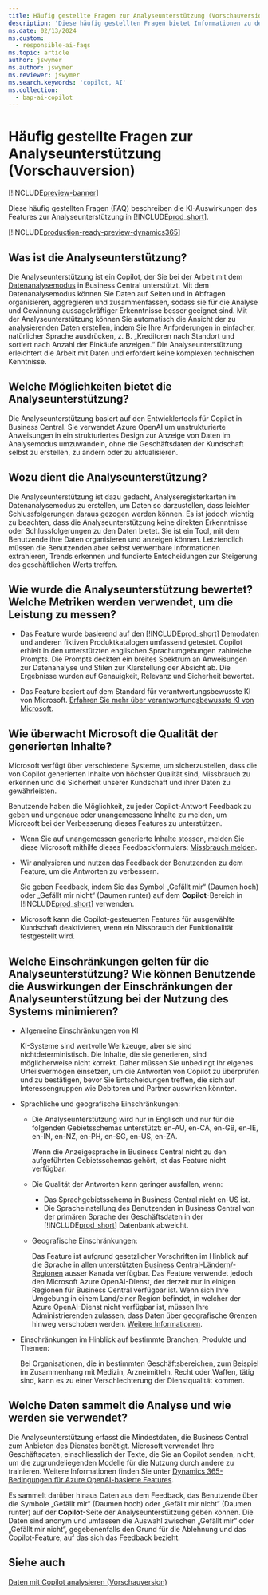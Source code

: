 ```yaml
---
title: Häufig gestellte Fragen zur Analyseunterstützung (Vorschauversion)
description: 'Diese häufig gestellten Fragen bietet Informationen zu der für die Analyse von Daten auf Seiten in Business Central verwendeten KI-Technologie. Dazu gehören auch wichtige Überlegungen und Details dazu, wie KI verwendet wird, wie sie getestet und bewertet wurde und welche spezifischen Einschränkungen bestehen.'
ms.date: 02/13/2024
ms.custom:
  - responsible-ai-faqs
ms.topic: article
author: jswymer
ms.author: jswymer
ms.reviewer: jswymer
ms.search.keywords: 'copilot, AI'
ms.collection:
  - bap-ai-copilot
---
```


# Häufig gestellte Fragen zur Analyseunterstützung (Vorschauversion)

[!INCLUDE[preview-banner](includes/preview-banner.md)]

Diese häufig gestellten Fragen (FAQ) beschreiben die KI-Auswirkungen des Features zur Analyseunterstützung in [!INCLUDE[prod_short](includes/prod_short.md)].

[!INCLUDE[production-ready-preview-dynamics365](includes/production-ready-preview-dynamics365.md)]

## Was ist die Analyseunterstützung?

Die Analyseunterstützung ist ein Copilot, der Sie bei der Arbeit mit dem [Datenanalysemodus](analysis-mode.md) in Business Central unterstützt. Mit dem Datenanalysemodus können Sie Daten auf Seiten und in Abfragen organisieren, aggregieren und zusammenfassen, sodass sie für die Analyse und Gewinnung aussagekräftiger Erkenntnisse besser geeignet sind. Mit der Analyseunterstützung können Sie automatisch die Ansicht der zu analysierenden Daten erstellen, indem Sie Ihre Anforderungen in einfacher, natürlicher Sprache ausdrücken, z. B. „Kreditoren nach Standort und sortiert nach Anzahl der Einkäufe anzeigen.“ Die Analyseunterstützung erleichtert die Arbeit mit Daten und erfordert keine komplexen technischen Kenntnisse.

## Welche Möglichkeiten bietet die Analyseunterstützung?

Die Analyseunterstützung basiert auf den Entwicklertools für Copilot in Business Central. Sie verwendet Azure OpenAI um unstrukturierte Anweisungen in ein strukturiertes Design zur Anzeige von Daten im Analysemodus umzuwandeln, ohne die Geschäftsdaten der Kundschaft selbst zu erstellen, zu ändern oder zu aktualisieren.

## Wozu dient die Analyseunterstützung?

Die Analyseunterstützung ist dazu gedacht, Analyseregisterkarten im Datenanalysemodus zu erstellen, um Daten so darzustellen, dass leichter Schlussfolgerungen daraus gezogen werden können. Es ist jedoch wichtig zu beachten, dass die Analyseunterstützung keine direkten Erkenntnisse oder Schlussfolgerungen zu den Daten bietet. Sie ist ein Tool, mit dem Benutzende ihre Daten organisieren und anzeigen können. Letztendlich müssen die Benutzenden aber selbst verwertbare Informationen extrahieren, Trends erkennen und fundierte Entscheidungen zur Steigerung des geschäftlichen Werts treffen.

## Wie wurde die Analyseunterstützung bewertet? Welche Metriken werden verwendet, um die Leistung zu messen?

- Das Feature wurde basierend auf den [!INCLUDE[prod_short](includes/prod_short.md)] Demodaten und anderen fiktiven Produktkatalogen umfassend getestet. Copilot erhielt in den unterstützten englischen Sprachumgebungen zahlreiche Prompts. Die Prompts deckten ein breites Spektrum an Anweisungen zur Datenanalyse und Stilen zur Klarstellung der Absicht ab. Die Ergebnisse wurden auf Genauigkeit, Relevanz und Sicherheit bewertet.

- Das Feature basiert auf dem Standard für verantwortungsbewusste KI von Microsoft. [Erfahren Sie mehr über verantwortungsbewusste KI von Microsoft](https://aka.ms/RAI).

## Wie überwacht Microsoft die Qualität der generierten Inhalte?

Microsoft verfügt über verschiedene Systeme, um sicherzustellen, dass die von Copilot generierten Inhalte von höchster Qualität sind, Missbrauch zu erkennen und die Sicherheit unserer Kundschaft und ihrer Daten zu gewährleisten.

Benutzende haben die Möglichkeit, zu jeder Copilot-Antwort Feedback zu geben und ungenaue oder unangemessene Inhalte zu melden, um Microsoft bei der Verbesserung dieses Features zu unterstützen.

- Wenn Sie auf unangemessen generierte Inhalte stossen, melden Sie diese Microsoft mithilfe dieses Feedbackformulars: [Missbrauch melden](https://go.microsoft.com/fwlink/?linkid=2249810).

- Wir analysieren und nutzen das Feedback der Benutzenden zu dem Feature, um die Antworten zu verbessern.

  Sie geben Feedback, indem Sie das Symbol „Gefällt mir“ (Daumen hoch) oder „Gefällt mir nicht“ (Daumen runter) auf dem **Copilot**-Bereich in [!INCLUDE[prod_short](includes/prod_short.md)] verwenden.

- Microsoft kann die Copilot-gesteuerten Features für ausgewählte Kundschaft deaktivieren, wenn ein Missbrauch der Funktionalität festgestellt wird.

## Welche Einschränkungen gelten für die Analyseunterstützung? Wie können Benutzende die Auswirkungen der Einschränkungen der Analyseunterstützung bei der Nutzung des Systems minimieren?

- Allgemeine Einschränkungen von KI

  KI-Systeme sind wertvolle Werkzeuge, aber sie sind nichtdeterministisch. Die Inhalte, die sie generieren, sind möglicherweise nicht korrekt. Daher müssen Sie unbedingt Ihr eigenes Urteilsvermögen einsetzen, um die Antworten von Copilot zu überprüfen und zu bestätigen, bevor Sie Entscheidungen treffen, die sich auf Interessengruppen wie Debitoren und Partner auswirken könnten.

- Sprachliche und geografische Einschränkungen:

  - Die Analyseunterstützung wird nur in Englisch und nur für die folgenden Gebietsschemas unterstützt: en-AU, en-CA, en-GB, en-IE, en-IN, en-NZ, en-PH, en-SG, en-US, en-ZA.

    Wenn die Anzeigesprache in Business Central nicht zu den aufgeführten Gebietsschemas gehört, ist das Feature nicht verfügbar.

  - Die Qualität der Antworten kann geringer ausfallen, wenn:
    - Das Sprachgebietsschema in Business Central nicht en-US ist.
    - Die Spracheinstellung des Benutzenden in Business Central von der primären Sprache der Geschäftsdaten in der [!INCLUDE[prod_short](includes/prod_short.md)] Datenbank abweicht.
  
  - Geografische Einschränkungen:
  
    Das Feature ist aufgrund gesetzlicher Vorschriften im Hinblick auf die Sprache in allen unterstützten [Business Central-Ländern/-Regionen](/dynamics365/business-central/dev-itpro/compliance/apptest-countries-and-translations) ausser Kanada verfügbar. Das Feature verwendet jedoch den Microsoft Azure OpenAI-Dienst, der derzeit nur in einigen Regionen für Business Central verfügbar ist. Wenn sich Ihre Umgebung in einem Land/einer Region befindet, in welcher der Azure OpenAI-Dienst nicht verfügbar ist, müssen Ihre Administrierenden zulassen, dass Daten über geografische Grenzen hinweg verschoben werden. [Weitere Informationen](/dynamics365/business-central/ai-copilot-data-movement).

- Einschränkungen im Hinblick auf bestimmte Branchen, Produkte und Themen:

  Bei Organisationen, die in bestimmten Geschäftsbereichen, zum Beispiel im Zusammenhang mit Medizin, Arzneimitteln, Recht oder Waffen, tätig sind, kann es zu einer Verschlechterung der Dienstqualität kommen.

## Welche Daten sammelt die Analyse und wie werden sie verwendet?

Die Analyseunterstützung erfasst die Mindestdaten, die Business Central zum Anbieten des Dienstes benötigt. Microsoft verwendet Ihre Geschäftsdaten, einschliesslich der Texte, die Sie an Copilot senden, nicht, um die zugrundeliegenden Modelle für die Nutzung durch andere zu trainieren. Weitere Informationen finden Sie unter [Dynamics 365-Bedingungen für Azure OpenAI-basierte Features](https://go.microsoft.com/fwlink/?linkid=2236010).

Es sammelt darüber hinaus Daten aus dem Feedback, das Benutzende über die Symbole „Gefällt mir“ (Daumen hoch) oder „Gefällt mir nicht“ (Daumen runter) auf der **Copilot**-Seite der Analyseunterstützung geben können. Die Daten sind anonym und umfassen die Auswahl zwischen „Gefällt mir“ oder „Gefällt mir nicht“, gegebenenfalls den Grund für die Ablehnung und das Copilot-Feature, auf das sich das Feedback bezieht.

## Siehe auch 

[Daten mit Copilot analysieren (Vorschauversion)](analysis-assist.md)

